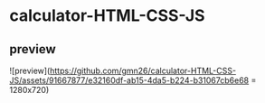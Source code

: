 # calculator-HTML-CSS-JS

## preview
![preview](https://github.com/gmn26/calculator-HTML-CSS-JS/assets/91667877/e32160df-ab15-4da5-b224-b31067cb6e68 = 1280x720)
